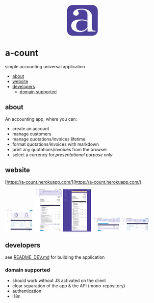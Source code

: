 <img src="assets/a-count-logo.svg" width="100" heigh="100" style="display: block; margin: 0 auto"/>

# a-count

simple accounting universal application

<!-- START doctoc generated TOC please keep comment here to allow auto update -->
<!-- DON'T EDIT THIS SECTION, INSTEAD RE-RUN doctoc TO UPDATE -->


- [about](#about)
- [website](#website)
- [developers](#developers)
  - [domain supported](#domain-supported)

<!-- END doctoc generated TOC please keep comment here to allow auto update -->

## about

An accounting app, where you can:

- create an account
- manage customers
- manage quotations/invoices lifetime
- format quotations/invoices with markdown
- print any quotations/invoices from the browser
- select a currency for _presentational purpose only_

## website

[https://a-count.herokuapp.com/](https://a-count.herokuapp.com/)

<img src="assets/screenshots/01-home.png" width="18%"></img> <img src="assets/screenshots/02-quotation.png" width="18%"></img> <img src="assets/screenshots/03-quotation-preview.png" width="18%"></img> <img src="assets/screenshots/04-invoice.png" width="18%"></img> <img src="assets/screenshots/05-customer.png" width="18%"></img>

## developers

see [README_DEV.md](/README_DEV.md) for building the application

### domain supported

- should work without JS activated on the client
- clear separation of the app & the API (mono-repository)
- authentication
- i18n

